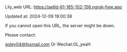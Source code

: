 Lily_web URL: https://ae6d-61-165-102-156.ngrok-free.app

Updated at: 2024-12-09 19:00:38

If you cannot open this URL, the server might be down.

Please contact: 

goley04@foxmail.com Or Wechat:GL_yeaH
